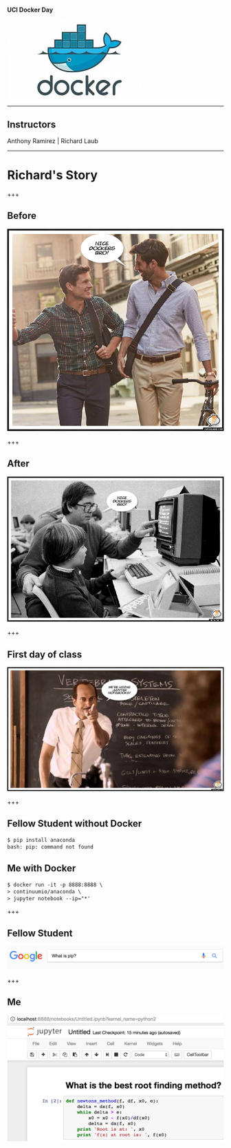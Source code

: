 #### UCI Docker Day

![docker](assets/docker.jpg)

---

## Instructors

Anthony Ramirez | Richard Laub

---

# Richard's Story

+++

## Before

![before](assets/dockers-before.jpg)

+++

## After

![after](assets/dockers-after.jpg)

+++

## First day of class

![teacher](assets/teacher.jpg)

+++

## Fellow Student without Docker
```
$ pip install anaconda
bash: pip: command not found
```

## Me with Docker

```
$ docker run -it -p 8888:8888 \
> continuumio/anaconda \
> jupyter notebook --ip="*'
```

+++

## Fellow Student
![pip](assets/pip.jpg)

+++

## Me
![jupyter](assets/jupyter.jpg)
